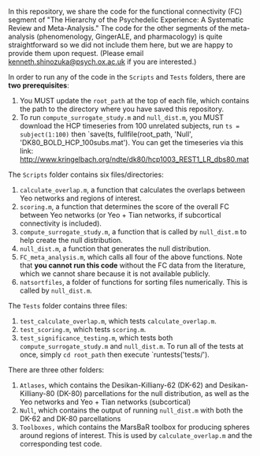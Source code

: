 In this repository, we share the code for the functional connectivity (FC) segment of "The Hierarchy of the Psychedelic Experience: A Systematic Review and Meta-Analysis." The code for the other segments of the meta-analysis (phenomenology, GingerALE, and pharmacology) is quite straightforward so we did not include them here, but we are happy to provide them upon request. (Please email kenneth.shinozuka@psych.ox.ac.uk if you are interested.)

In order to run any of the code in the `Scripts` and `Tests` folders, there are **two prerequisites**:
1. You MUST update the `root_path` at the top of each file, which contains the path to the directory where you have saved this repository.
2. To run `compute_surrogate_study.m` and `null_dist.m`, you MUST download the HCP timeseries from 100 unrelated subjects, run `ts = subject(1:100)` then `save(ts, fullfile(root_path, 'Null', 'DK80_BOLD_HCP_100subs.mat'). You can get the timeseries via this link: http://www.kringelbach.org/ndte/dk80/hcp1003_REST1_LR_dbs80.mat

The `Scripts` folder contains six files/directories:
1. `calculate_overlap.m`, a function that calculates the overlaps between Yeo networks and regions of interest. 
2. `scoring.m`, a function that determines the score of the overall FC between Yeo networks (or Yeo + Tian networks, if subcortical connectivity is included). 
3. `compute_surrogate_study.m`, a function that is called by `null_dist.m` to help create the null distribution.
4. `null_dist.m`, a function that generates the null distribution.
5. `FC_meta_analysis.m`, which calls all four of the above functions. Note that **you cannot run this code** without the FC data from the literature, which we cannot share because it is not available publicly.
6. `natsortfiles`, a folder of functions for sorting files numerically. This is called by `null_dist.m`.

The `Tests` folder contains three files:
1. `test_calculate_overlap.m`, which tests `calculate_overlap.m`.
2. `test_scoring.m`, which tests `scoring.m`.
3. `test_significance_testing.m`, which tests both `compute_surrogate_study.m` and `null_dist.m`.
To run all of the tests at once, simply `cd root_path` then execute `runtests('tests/').

There are three other folders: 
1. `Atlases`, which contains the Desikan-Killiany-62 (DK-62) and Desikan-Killiany-80 (DK-80) parcellations for the null distribution, as well as the Yeo networks and Yeo + Tian networks (subcortical)
2. `Null`, which contains the output of running `null_dist.m` with both the DK-62 and DK-80 parcellations
3. `Toolboxes,` which contains the MarsBaR toolbox for producing spheres around regions of interest. This is used by `calculate_overlap.m` and the corresponding test code.
